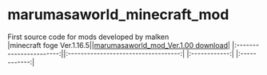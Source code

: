 # marumasaworld_minecraft_mod
First source code for mods developed by malken
<br>
|minecraft foge Ver.1.16.5||[marumasaworld_mod_Ver.1.00 download](https://cdn.discordapp.com/attachments/811544084539637770/886583135549128754/marumasaworld_mod_1.16.5.jar)|
|:-----------------------:||:-----------------------------------:|
|:------------:|
|:------------:|

